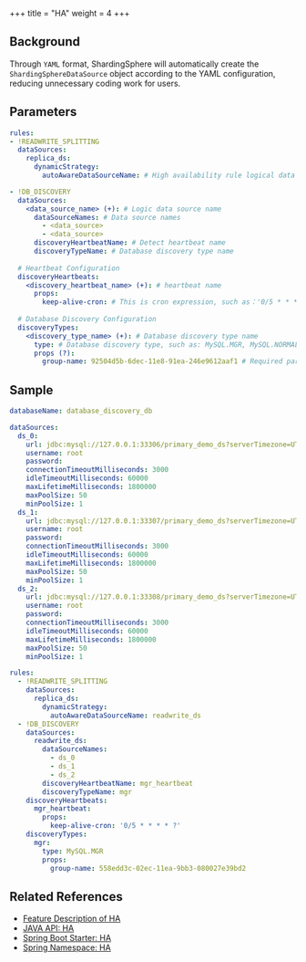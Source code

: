 +++
title = "HA"
weight = 4
+++

## Background

Through `YAML` format, ShardingSphere will automatically create the `ShardingSphereDataSource` object according to the YAML configuration, reducing unnecessary coding work for users.

## Parameters

```yaml
rules:
- !READWRITE_SPLITTING
  dataSources:
    replica_ds:
      dynamicStrategy:
        autoAwareDataSourceName: # High availability rule logical data source name

- !DB_DISCOVERY
  dataSources:
    <data_source_name> (+): # Logic data source name
      dataSourceNames: # Data source names
        - <data_source>
        - <data_source>
      discoveryHeartbeatName: # Detect heartbeat name
      discoveryTypeName: # Database discovery type name
  
  # Heartbeat Configuration
  discoveryHeartbeats:
    <discovery_heartbeat_name> (+): # heartbeat name
      props:
        keep-alive-cron: # This is cron expression, such as：'0/5 * * * * ?'
  
  # Database Discovery Configuration
  discoveryTypes:
    <discovery_type_name> (+): # Database discovery type name
      type: # Database discovery type, such as: MySQL.MGR, MySQL.NORMAL_REPLICATION, openGauss.NORMAL_REPLICATION
      props (?):
        group-name: 92504d5b-6dec-11e8-91ea-246e9612aaf1 # Required parameters for database discovery types, such as MGR's group-name
```

## Sample

```yaml
databaseName: database_discovery_db

dataSources:
  ds_0:
    url: jdbc:mysql://127.0.0.1:33306/primary_demo_ds?serverTimezone=UTC&useSSL=false
    username: root
    password:
    connectionTimeoutMilliseconds: 3000
    idleTimeoutMilliseconds: 60000
    maxLifetimeMilliseconds: 1800000
    maxPoolSize: 50
    minPoolSize: 1
  ds_1:
    url: jdbc:mysql://127.0.0.1:33307/primary_demo_ds?serverTimezone=UTC&useSSL=false
    username: root
    password:
    connectionTimeoutMilliseconds: 3000
    idleTimeoutMilliseconds: 60000
    maxLifetimeMilliseconds: 1800000
    maxPoolSize: 50
    minPoolSize: 1
  ds_2:
    url: jdbc:mysql://127.0.0.1:33308/primary_demo_ds?serverTimezone=UTC&useSSL=false
    username: root
    password:
    connectionTimeoutMilliseconds: 3000
    idleTimeoutMilliseconds: 60000
    maxLifetimeMilliseconds: 1800000
    maxPoolSize: 50
    minPoolSize: 1

rules:
  - !READWRITE_SPLITTING
    dataSources:
      replica_ds:
        dynamicStrategy:
          autoAwareDataSourceName: readwrite_ds
  - !DB_DISCOVERY
    dataSources:
      readwrite_ds:
        dataSourceNames:
          - ds_0
          - ds_1
          - ds_2
        discoveryHeartbeatName: mgr_heartbeat
        discoveryTypeName: mgr
    discoveryHeartbeats:
      mgr_heartbeat:
        props:
          keep-alive-cron: '0/5 * * * * ?'
    discoveryTypes:
      mgr:
        type: MySQL.MGR
        props:
          group-name: 558edd3c-02ec-11ea-9bb3-080027e39bd2
```
## Related References

- [Feature Description of HA](/en/features/ha/)
- [JAVA API: HA](/en/user-manual/shardingsphere-jdbc/java-api/rules/ha/)
- [Spring Boot Starter: HA](/en/user-manual/shardingsphere-jdbc/spring-boot-starter/rules/ha/)
- [Spring Namespace: HA](/en/user-manual/shardingsphere-jdbc/spring-namespace/rules/ha/)
